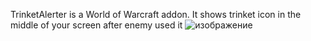 TrinketAlerter is a World of Warcraft addon. It shows trinket icon in the middle of your screen after enemy used it
![изображение](https://user-images.githubusercontent.com/17499770/155912372-9d4168d4-26e4-4374-8aa0-5c5a4e38e99d.png)
